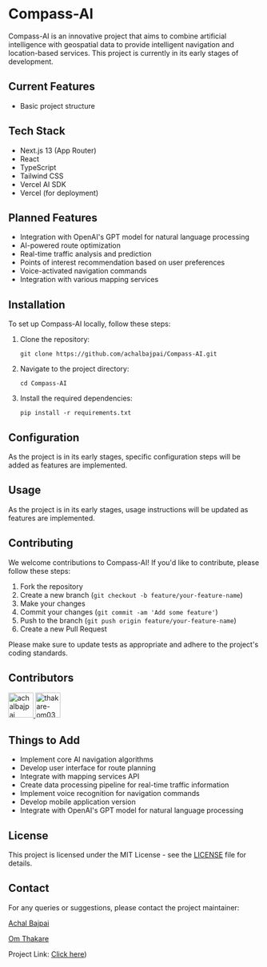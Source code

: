 # Compass-AI

Compass-AI is an innovative project that aims to combine artificial intelligence with geospatial data to provide intelligent navigation and location-based services. This project is currently in its early stages of development.

## Current Features

- Basic project structure

## Tech Stack

- Next.js 13 (App Router)
- React
- TypeScript
- Tailwind CSS
- Vercel AI SDK
- Vercel (for deployment)
  
## Planned Features

- Integration with OpenAI's GPT model for natural language processing
- AI-powered route optimization
- Real-time traffic analysis and prediction
- Points of interest recommendation based on user preferences
- Voice-activated navigation commands
- Integration with various mapping services

## Installation

To set up Compass-AI locally, follow these steps:

1. Clone the repository:
   ```
   git clone https://github.com/achalbajpai/Compass-AI.git
   ```

2. Navigate to the project directory:
   ```
   cd Compass-AI
   ```

3. Install the required dependencies:
   ```
   pip install -r requirements.txt
   ```

## Configuration

As the project is in its early stages, specific configuration steps will be added as features are implemented.

## Usage

As the project is in its early stages, usage instructions will be updated as features are implemented.

## Contributing

We welcome contributions to Compass-AI! If you'd like to contribute, please follow these steps:

1. Fork the repository
2. Create a new branch (`git checkout -b feature/your-feature-name`)
3. Make your changes
4. Commit your changes (`git commit -am 'Add some feature'`)
5. Push to the branch (`git push origin feature/your-feature-name`)
6. Create a new Pull Request

Please make sure to update tests as appropriate and adhere to the project's coding standards.

## Contributors

<a href="https://github.com/achalbajpai">
  <img src="https://github.com/achalbajpai.png" width="50" height="50" alt="achalbajpai">
</a>
<a href="https://github.com/thakare-om03">
  <img src="https://github.com/thakare-om03.png" width="50" height="50" alt="thakare-om03">
</a>

## Things to Add

- Implement core AI navigation algorithms
- Develop user interface for route planning
- Integrate with mapping services API
- Create data processing pipeline for real-time traffic information
- Implement voice recognition for navigation commands
- Develop mobile application version
- Integrate with OpenAI's GPT model for natural language processing

## License

This project is licensed under the MIT License - see the [LICENSE](LICENSE) file for details.

## Contact

For any queries or suggestions, please contact the project maintainer:

[Achal Bajpai](https://github.com/achalbajpai)

[Om Thakare](https://github.com/thakare-om03)

Project Link: [Click here](https://compassv1.vercel.app/))
